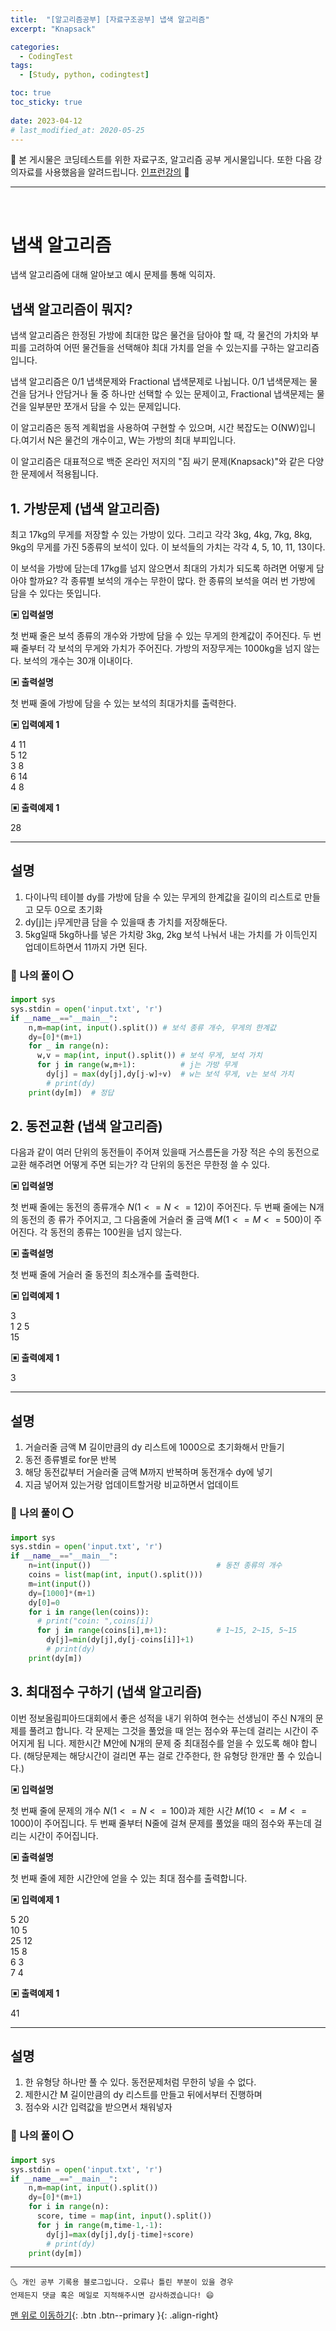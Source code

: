 ```yaml
---
title:  "[알고리즘공부] [자료구조공부] 냅색 알고리즘" 
excerpt: "Knapsack"

categories:
  - CodingTest
tags:
  - [Study, python, codingtest]

toc: true
toc_sticky: true
 
date: 2023-04-12
# last_modified_at: 2020-05-25
---
```


🎀 본 게시물은 코딩테스트를 위한 자료구조, 알고리즘 공부 게시물입니다. 또한 다음 강의자료를 사용했음을 알려드립니다. [인프런강의](https://www.inflearn.com/course/%ED%8C%8C%EC%9D%B4%EC%8D%AC-%EC%95%8C%EA%B3%A0%EB%A6%AC%EC%A6%98-%EB%AC%B8%EC%A0%9C%ED%92%80%EC%9D%B4-%EC%BD%94%EB%94%A9%ED%85%8C%EC%8A%A4%ED%8A%B8/dashboard) 🎀 

---
<br>

# 냅색 알고리즘

냅색 알고리즘에 대해 알아보고 예시 문제를 통해 익히자.

## 냅색 알고리즘이 뭐지? 

냅색 알고리즘은 한정된 가방에 최대한 많은 물건을 담아야 할 때, 각 물건의 가치와 부피를 고려하여 어떤 물건들을 선택해야 최대 가치를 얻을 수 있는지를 구하는 알고리즘입니다.

냅색 알고리즘은 0/1 냅색문제와 Fractional 냅색문제로 나뉩니다. 0/1 냅색문제는 물건을 담거나 안담거나 둘 중 하나만 선택할 수 있는 문제이고, Fractional 냅색문제는 물건을 일부분만 쪼개서 담을 수 있는 문제입니다.

이 알고리즘은 동적 계획법을 사용하여 구현할 수 있으며, 시간 복잡도는 O(NW)입니다.여기서 N은 물건의 개수이고, W는 가방의 최대 부피입니다.

이 알고리즘은 대표적으로 백준 온라인 저지의 "짐 싸기 문제(Knapsack)"와 같은 다양한 문제에서 적용됩니다.

## 1. 가방문제 (냅색 알고리즘)

최고 17kg의 무게를 저장할 수 있는 가방이 있다. 그리고 각각 3kg, 4kg, 7kg, 8kg, 9kg의 무게를 가진 5종류의 보석이 있다. 이 보석들의 가치는 각각 4, 5, 10, 11, 13이다.

이 보석을 가방에 담는데 17kg를 넘지 않으면서 최대의 가치가 되도록 하려면 어떻게 담아야 할까요? 각 종류별 보석의 개수는 무한이 많다. 
한 종류의 보석을 여러 번 가방에 담을 수 있다는 뜻입니다.

__▣ 입력설명__

첫 번째 줄은 보석 종류의 개수와 가방에 담을 수 있는 무게의 한계값이 주어진다.
두 번째 줄부터 각 보석의 무게와 가치가 주어진다.
가방의 저장무게는 1000kg을 넘지 않는다. 보석의 개수는 30개 이내이다.

__▣ 출력설명__

첫 번째 줄에 가방에 담을 수 있는 보석의 최대가치를 출력한다.

__▣ 입력예제 1__

4 11 <br>
5 12 <br>
3 8 <br>
6 14 <br>
4 8 <br>

__▣ 출력예제 1__

28


---

## 설명 

1. 다이나믹 테이블 dy를 가방에 담을 수 있는 무게의 한계값을 길이의 리스트로 만들고 모두 0으로 초기화 
2. dy[j]는 j무게만큼 담을 수 있을때 총 가치를 저장해둔다.
3. 5kg일때 5kg하나를 넣은 가치랑 3kg, 2kg 보석 나눠서 내는 가치를  가 이득인지 업데이트하면서 11까지 가면 된다.

### 🚀 나의 풀이 ⭕

```python
import sys 
sys.stdin = open('input.txt', 'r')
if __name__=="__main__":
    n,m=map(int, input().split()) # 보석 종류 개수, 무게의 한계값
    dy=[0]*(m+1)
    for _ in range(n):
      w,v = map(int, input().split()) # 보석 무게, 보석 가치 
      for j in range(w,m+1):          # j는 가방 무게 
        dy[j] = max(dy[j],dy[j-w]+v)  # w는 보석 무게, v는 보석 가치 
        # print(dy)
    print(dy[m])  # 정답 

```

## 2. 동전교환 (냅색 알고리즘)

다음과 같이 여러 단위의 동전들이 주어져 있을때 거스름돈을 가장 적은 수의 동전으로 교환
해주려면 어떻게 주면 되는가? 각 단위의 동전은 무한정 쓸 수 있다.

__▣ 입력설명__

첫 번째 줄에는 동전의 종류개수 $N(1<=N<=12)$이 주어진다. 두 번째 줄에는 N개의 동전의 종
류가 주어지고, 그 다음줄에 거슬러 줄 금액 $M(1<=M<=500)$이 주어진다.
각 동전의 종류는 100원을 넘지 않는다.

__▣ 출력설명__

첫 번째 줄에 거슬러 줄 동전의 최소개수를 출력한다.

__▣ 입력예제 1__

3 <br>
1 2 5 <br>
15 <br>

__▣ 출력예제 1__

3

---

## 설명 

1. 거슬러줄 금액 M 길이만큼의 dy 리스트에 1000으로 초기화해서 만들기 
1. 동전 종류별로 for문 반복 
2. 해당 동전값부터 거슬러줄 금액 M까지 반복하며 동전개수 dy에 넣기 
3. 지금 넣어져 있는거랑 업데이트할거랑 비교하면서 업데이트

### 🚀 나의 풀이 ⭕

```python
import sys 
sys.stdin = open('input.txt', 'r')
if __name__=="__main__":
    n=int(input())                            # 동전 종류의 개수  
    coins = list(map(int, input().split()))   
    m=int(input())
    dy=[1000]*(m+1)
    dy[0]=0
    for i in range(len(coins)):
      # print("coin: ",coins[i])
      for j in range(coins[i],m+1):           # 1~15, 2~15, 5~15
        dy[j]=min(dy[j],dy[j-coins[i]]+1)
        # print(dy)
    print(dy[m])

```

## 3. 최대점수 구하기 (냅색 알고리즘)

이번 정보올림피아드대회에서 좋은 성적을 내기 위하여 현수는 선생님이 주신 N개의 문제를 풀려고 합니다. 각 문제는 그것을 풀었을 때 얻는 점수와 푸는데 걸리는 시간이 주어지게 됩 니다. 제한시간 M안에 N개의 문제 중 최대점수를 얻을 수 있도록 해야 합니다. (해당문제는 해당시간이 걸리면 푸는 걸로 간주한다, 한 유형당 한개만 풀 수 있습니다.)

__▣ 입력설명__

첫 번째 줄에 문제의 개수 $N(1<=N<=100)$과 제한 시간 $M(10<=M<=1000)$이 주어집니다.
두 번째 줄부터 N줄에 걸쳐 문제를 풀었을 때의 점수와 푸는데 걸리는 시간이 주어집니다.

__▣ 출력설명__

첫 번째 줄에 제한 시간안에 얻을 수 있는 최대 점수를 출력합니다.

__▣ 입력예제 1__

5 20    <br>
10 5    <br>
25 12   <br>
15 8    <br>
6 3     <br>
7 4     <br>

__▣ 출력예제 1__

41

---

## 설명 

1. 한 유형당 하나만 풀 수 있다. 동전문제처럼 무한히 넣을 수 없다. 
2. 제한시간 M 길이만큼의 dy 리스트를 만들고 뒤에서부터 진행하며 
3. 점수와 시간 입력값을 받으면서 채워넣자 

### 🚀 나의 풀이 ⭕

```python
import sys 
sys.stdin = open('input.txt', 'r')
if __name__=="__main__":
    n,m=map(int, input().split())
    dy=[0]*(m+1)
    for i in range(n):
      score, time = map(int, input().split())
      for j in range(m,time-1,-1):
        dy[j]=max(dy[j],dy[j-time]+score)
        # print(dy)
    print(dy[m])

```


***
    🌜 개인 공부 기록용 블로그입니다. 오류나 틀린 부분이 있을 경우 
    언제든지 댓글 혹은 메일로 지적해주시면 감사하겠습니다! 😄

[맨 위로 이동하기](#){: .btn .btn--primary }{: .align-right}